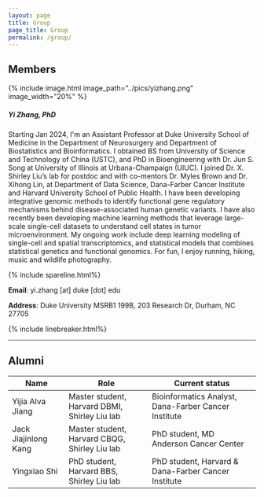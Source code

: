 ```yaml
---
layout: page
title: Group
page_title: Group
permalink: /group/
---
```

## Members
{% include image.html image_path="../pics/yizhang.png" image_width="20%" %}

##### Yi Zhang, PhD
Starting Jan 2024, I'm an Assistant Professor at Duke University School of Medicine in the Department of Neurosurgery and Department of Biostatistics and Bioinformatics. I obtained BS from University of Science and Technology of China (USTC), and PhD in Bioengineering with Dr. Jun S. Song at University of Illinois at Urbana-Champaign (UIUC). I joined Dr. X. Shirley Liu’s lab for postdoc and with co-mentors Dr. Myles Brown and Dr. Xihong Lin, at Department of Data Science, Dana-Farber Cancer Institute and Harvard University School of Public Health. I have been developing integrative genomic methods to identify functional gene regulatory mechanisms behind disease-associated human genetic variants. I have also recently been developing machine learning methods that leverage large-scale single-cell datasets to understand cell states in tumor microenvironment. My ongoing work include deep learning modeling of single-cell and spatial transcriptomics, and statistical models that combines statistical genetics and functional genomics. For fun, I enjoy running, hiking, music and wildlife photography. 

{% include spareline.html%}

**Email**: yi.zhang [at] duke [dot] edu

**Address**: Duke University MSRB1 199B, 203 Research Dr, Durham, NC 27705

{% include linebreaker.html%}

***
## Alumni

| Name | Role | Current status |
| ----------- | ----------- | ----------- |
| Yijia Alva Jiang | Master student, Harvard DBMI, Shirley Liu lab | Bioinformatics Analyst, Dana-Farber Cancer Institute |
| Jack Jiajinlong Kang | Master student, Harvard CBQG, Shirley Liu lab | PhD student, MD Anderson Cancer Center |
| Yingxiao Shi | PhD student, Harvard BBS, Shirley Liu lab | PhD student, Harvard & Dana-Farber Cancer Institute |
